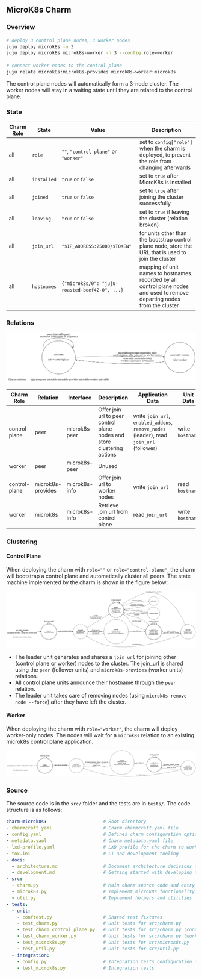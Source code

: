 ## MicroK8s Charm

### Overview

```bash
# deploy 3 control plane nodes, 3 worker nodes
juju deploy microk8s -n 3
juju deploy microk8s microk8s-worker -n 3 --config role=worker

# connect worker nodes to the control plane
juju relate microk8s:microk8s-provides microk8s-worker:microk8s
```

The control plane nodes will automatically form a 3-node cluster. The worker nodes will stay in a waiting state until they are related to the control plane.

### State

| Charm Role | State       | Value                                          | Description                                                                                                                 |
| ---------- | ----------- | ---------------------------------------------- | --------------------------------------------------------------------------------------------------------------------------- |
| all        | `role`      | `""`, `"control-plane"` or `"worker"`          | set to `config["role"]` when the charm is deployed, to prevent the role from changing afterwards                            |
| all        | `installed` | `true` or `false`                              | set to `true` after MicroK8s is installed                                                                                   |
| all        | `joined`    | `true` or `false`                              | set to `true` after joining the cluster successfully                                                                        |
| all        | `leaving`   | `true` or `false`                              | set to `true` if leaving the cluster (relation broken)                                                                      |
| all        | `join_url`  | `"$IP_ADDRESS:25000/$TOKEN"`                   | for units other than the bootstrap control plane node, store the URL that is used to join the cluster                       |
| all        | `hostnames` | `{"microk8s/0": "juju-roasted-beef42-0", ...}` | mapping of unit names to hostnames. recorded by all control plane nodes and used to remove departing nodes from the cluster |

### Relations

![relations](./fsm/relations.png)

| Charm Role    | Relation          | Interface     | Description                                                             | Application Data                                                                        | Unit Data        |
| ------------- | ----------------- | ------------- | ----------------------------------------------------------------------- | --------------------------------------------------------------------------------------- | ---------------- |
| control-plane | peer              | microk8s-peer | Offer join url to peer control plane nodes and store clustering actions | write `join_url`, `enabled_addons`, `remove_nodes` (leader), read `join_url` (follower) | write `hostname` |
| worker        | peer              | microk8s-peer | Unused                                                                  |                                                                                         |                  |
| control-plane | microk8s-provides | microk8s-info | Offer join url to worker nodes                                          | write `join_url`                                                                        | read `hostname`  |
| worker        | microk8s          | microk8s-info | Retrieve join url from control plane                                    | read `join_url`                                                                         | write `hostname` |

### Clustering

#### Control Plane

When deploying the charm with `role=""` or `role="control-plane"`, the charm will bootstrap a control plane and automatically cluster all peers. The state machine implemented by the charm is shown in the figure below:

![control plane](./fsm/control-plane.png)

- The leader unit generates and shares a `join_url` for joining other (control plane or worker) nodes to the cluster. The join_url is shared using the `peer` (follower units) and `microk8s-provides` (worker units) relations.
- All control plane units announce their hostname through the `peer` relation.
- The leader unit takes care of removing nodes (using `microk8s remove-node --force`) after they have left the cluster.

#### Worker

When deploying the charm with `role="worker"`, the charm will deploy worker-only nodes. The nodes will wait for a `microk8s` relation to an existing microk8s control plane application.

![worker](./fsm/worker.png)

### Source

The source code is in the `src/` folder and the tests are in `tests/`. The code structure is as follows:

```yaml
charm-microk8s:                     # Root directory
- charmcraft.yaml                   # Charm charmcraft.yaml file
- config.yaml                       # Defines charm configuration options
- metadata.yaml                     # Charm metadata.yaml file
- lxd-profile.yaml                  # LXD profile for the charm to work on LXD
- tox.ini                           # CI and development tooling
- docs:
  - architecture.md                 # Document architecture decisions for the charm
  - development.md                  # Getting started with developing the charm and running tests
- src:
  - charm.py                        # Main charm source code and entry point
  - microk8s.py                     # Implement microk8s functionality
  - util.py                         # Implement helpers and utilities
- tests:
  - unit:
    - conftest.py                   # Shared test fixtures
    - test_charm.py                 # Unit tests for src/charm.py
    - test_charm_control_plane.py   # Unit tests for src/charm.py (control plane specific)
    - test_charm_worker.py          # Unit tests for src/charm.py (worker specific)
    - test_microk8s.py              # Unit tests for src/microk8s.py
    - test_util.py                  # Unit tests for src/util.py
  - integration:
    - config.py                     # Integration tests configuration file
    - test_microk8s.py              # Integration tests
```
